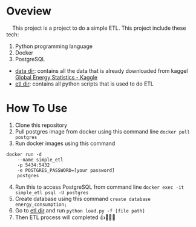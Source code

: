 # Oveview
 
&nbsp;&nbsp;&nbsp;&nbsp;This project is a project to do a simple ETL. This project include these tech:

1. Python programming language
2. Docker
3. PostgreSQL

- [data dir](/data): contains all the data that is already downloaded from kaggel [Global Energy Statistics - Kaggle](https://www.kaggle.com/datasets/akhiljethwa/world-energy-statistics)
- [etl dir](/etl): contains all python scripts that is used to do ETL

# How To Use

1. Clone this repository
2. Pull postgres image from docker using this command line ```docker pull postgres```
3. Run docker images using this command 
```
docker run -d 
    --name simple_etl
    -p 5434:5432
    -e POSTGRES_PASSWORD=[your password]
    postgres
```
4. Run this to access PostgreSQL from command line ```docker exec -it simple_etl psql -U postgres```
5. Create database using this command ```create database energy_consumption;```
6. Go to [etl dir](/etl) and run ```python load.py -f [file path]```
7. Then ETL process will completed 👍👨🏻‍💻